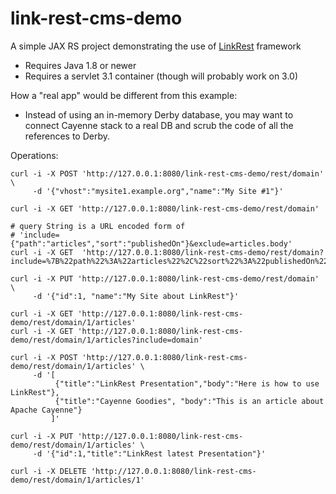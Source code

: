 # link-rest-cms-demo
A simple JAX RS project demonstrating the use of [LinkRest](https://github.com/nhl/link-rest) framework

* Requires Java 1.8 or newer
* Requires a servlet 3.1 container (though will probably work on 3.0) 

How a "real app" would be different from this example:

* Instead of using an in-memory Derby database, you may want to connect Cayenne stack to a real DB and scrub the code of all the references to Derby.

Operations:

    curl -i -X POST 'http://127.0.0.1:8080/link-rest-cms-demo/rest/domain' \
         -d '{"vhost":"mysite1.example.org","name":"My Site #1"}'
         
    curl -i -X GET 'http://127.0.0.1:8080/link-rest-cms-demo/rest/domain'
    
    # query String is a URL encoded form of 
    # 'include={"path":"articles","sort":"publishedOn"}&exclude=articles.body'
    curl -i -X GET  'http://127.0.0.1:8080/link-rest-cms-demo/rest/domain?include=%7B%22path%22%3A%22articles%22%2C%22sort%22%3A%22publishedOn%22%7D&exclude=articles.body'
         
    curl -i -X PUT 'http://127.0.0.1:8080/link-rest-cms-demo/rest/domain' \
         -d '{"id":1, "name":"My Site about LinkRest"}'

    curl -i -X GET 'http://127.0.0.1:8080/link-rest-cms-demo/rest/domain/1/articles'
    curl -i -X GET 'http://127.0.0.1:8080/link-rest-cms-demo/rest/domain/1/articles?include=domain'
    
    curl -i -X POST 'http://127.0.0.1:8080/link-rest-cms-demo/rest/domain/1/articles' \
         -d '[
              {"title":"LinkRest Presentation","body":"Here is how to use LinkRest"},
              {"title":"Cayenne Goodies", "body":"This is an article about Apache Cayenne"}
             ]'
             
    curl -i -X PUT 'http://127.0.0.1:8080/link-rest-cms-demo/rest/domain/1/articles' \
         -d '{"id":1,"title":"LinkRest latest Presentation"}'
         
    curl -i -X DELETE 'http://127.0.0.1:8080/link-rest-cms-demo/rest/domain/1/articles/1'

